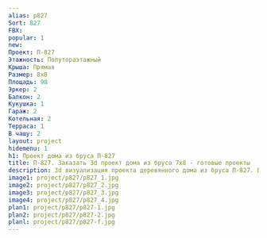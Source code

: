 ```yaml
---
alias: p827
Sort: 827
FBX: 
popular: 1
new: 
Проект: П-827
Этажность: Полутораэтажный
Крыша: Прямая
Размер: 8х8
Площадь: 98
Эркер: 2
Балкон: 2
Кукушка: 1
Гараж: 2
Котельная: 2
Терраса: 1
В чашу: 2
layout: project
hidemenu: 1
h1: Проект дома из бруса П-827
title: П-827. Заказать 3d проект дома из бруса 7х8 - готовые проекты
description: 3d визуализация проекта деревянного дома из бруса П-827. Площадь 98 м2, размер 7х8. Вы можете внести любые изменения в проект.
image1: project/p827/p827_1.jpg
image2: project/p827/p827_2.jpg
image3: project/p827/p827_3.jpg
image4: project/p827/p827_4.jpg
plan1: project/p827/p827-1.jpg
plan2: project/p827/p827-2.jpg
planl: project/p827/p827-f.jpg
---
```

